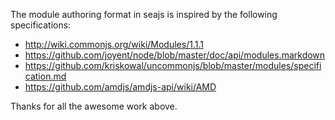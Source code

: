 
The module authoring format in seajs is inspired by the following specifications:

* http://wiki.commonjs.org/wiki/Modules/1.1.1
* https://github.com/joyent/node/blob/master/doc/api/modules.markdown
* https://github.com/kriskowal/uncommonjs/blob/master/modules/specification.md
* https://github.com/amdjs/amdjs-api/wiki/AMD

Thanks for all the awesome work above.
